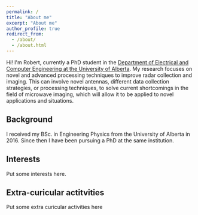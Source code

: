 ```yaml
---
permalink: /
title: "About me"
excerpt: "About me"
author_profile: true
redirect_from: 
  - /about/
  - /about.html
---
```

Hi! I'm Robert, currently a PhD student in the [Department of Electrical and Computer Engineering at the University of Alberta](https://www.ualberta.ca/engineering/electrical-computer-engineering/index.html). My research focuses on novel and advanced processing techniques to improve radar collection and imaging. This can involve novel antennas, different data collection strategies, or processing techniques, to solve current shortcomings in the field of microwave imaging, which will allow it to be applied to novel applications and situations. 

## Background
I received my BSc. in Engineering Physics from the University of Alberta in 2016. Since then I have been pursuing a PhD at the same institution. 

## Interests
Put some interests here.

## Extra-curicular actitvities
Put some extra curicular activities here
